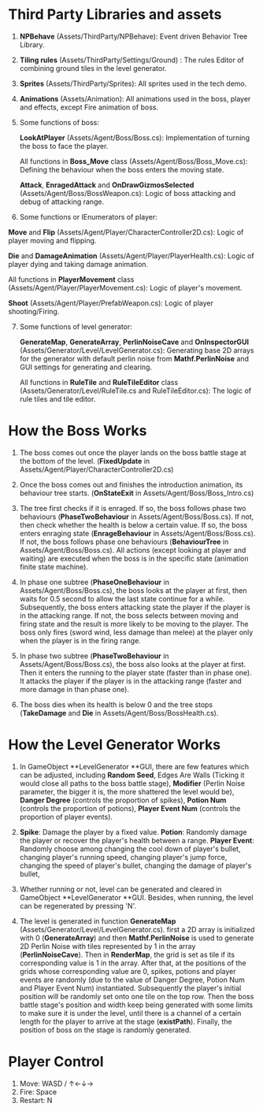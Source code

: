 # Third Party Libraries and assets

1. **NPBehave**  (Assets/ThirdParty/NPBehave): Event driven Behavior Tree Library.

2. **Tiling rules** (Assets/ThirdParty/Settings/Ground) : The rules Editor of combining ground tiles in the level generator.

3. **Sprites** (Assets/ThirdParty/Sprites): All sprites used in the tech demo.

4. **Animations** (Assets/Animation): All animations used in the boss, player and effects, except Fire animation of boss.

5. Some functions of boss:

   **LookAtPlayer** (Assets/Agent/Boss/Boss.cs): Implementation of turning the boss to face the player.

   All functions in **Boss_Move** class (Assets/Agent/Boss/Boss_Move.cs): Defining the behaviour when the boss enters the moving state.

   **Attack**, **EnragedAttack** and **OnDrawGizmosSelected** (Assets/Agent/Boss/BossWeapon.cs): Logic of boss attacking and debug of attacking range.

6.  Some functions or IEnumerators of player:

   **Move** and **Flip** (Assets/Agent/Player/CharacterController2D.cs): Logic of player moving and flipping.

   **Die** and **DamageAnimation** (Assets/Agent/Player/PlayerHealth.cs): Logic of player dying and taking damage animation.

   All functions in **PlayerMovement** class (Assets/Agent/Player/PlayerMovement.cs): Logic of player's movement.

   **Shoot** (Assets/Agent/Player/PrefabWeapon.cs): Logic of player shooting/Firing.

7. Some functions of level generator:

   **GenerateMap**, **GenerateArray**, **PerlinNoiseCave** and **OnInspectorGUI** (Assets/Generator/Level/LevelGenerator.cs): Generating base 2D arrays for the generator with default perlin noise from **Mathf.PerlinNoise** and GUI settings for generating  and clearing.

   All functions in **RuleTile** and **RuleTileEditor** class (Assets/Generator/Level/RuleTile.cs and RuleTileEditor.cs): The logic of rule tiles and tile editor.

# How the Boss Works

1. The boss comes out once the player lands on the boss battle stage at the bottom of the level. (**FixedUpdate** in Assets/Agent/Player/CharacterController2D.cs)

2. Once the boss comes out and finishes the introduction animation, its behaviour tree starts. (**OnStateExit** in Assets/Agent/Boss/Boss_Intro.cs)

3. The tree first checks if it is enraged. If so, the boss follows phase two behaviours (**PhaseTwoBehaviour** in Assets/Agent/Boss/Boss.cs). If not, then check whether the health is below a certain value. If so, the boss enters enraging state (**EnrageBehaviour** in Assets/Agent/Boss/Boss.cs). If not, the boss follows phase one behaviours (**BehaviourTree** in Assets/Agent/Boss/Boss.cs). All actions (except looking at player and waiting) are executed when the boss is in the specific state (animation finite state machine).

4. In phase one subtree (**PhaseOneBehaviour** in Assets/Agent/Boss/Boss.cs), the boss looks at the player at first, then waits for 0.5 second to allow the last state continue for a while. Subsequently, the boss enters attacking state the player if the player is in the attacking range. If not, the boss selects between moving and firing state and the result is more likely to be moving to the player. The boss only fires (sword wind, less damage than melee) at the player only when the player is in the firing range.

5. In phase two subtree (**PhaseTwoBehaviour** in Assets/Agent/Boss/Boss.cs), the boss also looks at the player at first. Then it enters the running to the player state (faster than in phase one). It attacks the player if the player is in the attacking range (faster and more damage in than phase one).

6. The boss dies when its health is below 0 and the tree stops (**TakeDamage** and **Die** in Assets/Agent/Boss/BossHealth.cs).

   

# How the Level Generator Works

1. In GameObject **LevelGenerator **GUI, there are few features which can be adjusted, including **Random Seed**, Edges Are Walls (Ticking it would close all paths to the boss battle stage), **Modifier** (Perlin Noise parameter, the bigger it is, the more shattered the level would be), **Danger Degree** (controls the proportion of spikes), **Potion Num** (controls the proportion of potions), **Player Event Num** (controls the proportion of player events).

2. **Spike**: Damage the player by a fixed value. **Potion**: Randomly damage the player or recover the player's health between a range. **Player Event**: Randomly choose among changing the cool down of player's bullet, changing player's running speed, changing player's jump force, changing the speed of player's bullet, changing the damage of player's bullet, 

3. Whether running or not, level can be generated and cleared in GameObject **LevelGenerator **GUI. Besides, when running, the level can be regenerated by pressing 'N'.

4. The level is generated in function **GenerateMap** (Assets/Generator/Level/LevelGenerator.cs). first a 2D array is initialized with 0 (**GenerateArray**) and then **Mathf.PerlinNoise** is used to generate 2D Perlin Noise with tiles represented by 1 in the array (**PerlinNoiseCave**). Then in **RenderMap**, the grid is set as tile if its corresponding value is 1 in the array. After that, at the positions of the grids whose corresponding value are 0, spikes, potions and player events are randomly (due to the value of Danger Degree, Potion Num and Player Event Num) instantiated. Subsequently the player's initial position will be randomly set onto one tile on the top row. Then the boss battle stage's position and width keep being generated with some limits to make sure it is under the level, until there is a channel of a certain length for the player to arrive at the stage (**existPath**). Finally, the position of boss on the stage is randomly generated.

   

# Player Control

1. Move: WASD / ↑←↓→ 
2. Fire: Space 
3. Restart: N
